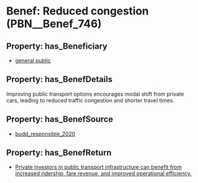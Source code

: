 # Benef: __Reduced congestion__ (PBN__Benef_746)

## Property: has_Beneficiary

* [general public](../Stakeholder/PBN__Stakeholder_29)

## Property: has_BenefDetails

Improving public transport options encourages modal shift from private cars, leading to reduced traffic congestion and shorter travel times.

## Property: has_BenefSource

* [budd_responsible_2020](../Article/PBN__Article_148)

## Property: has_BenefReturn

* [Private investors in public transport infrastructure can benefit from increased ridership, fare revenue, and improved operational efficiency.](../BenefReturn/PBN__BenefReturn_811)

